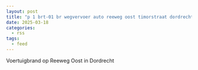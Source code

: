 ```yaml
---
layout: post
title: "p 1 brt-01 br wegvervoer auto reeweg oost timorstraat dordrecht 186631"
date: 2025-03-18
categories: 
  - rss
tags: 
  - feed
---
```


Voertuigbrand op Reeweg Oost in Dordrecht
